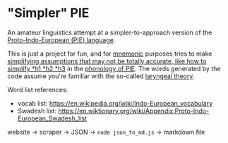 # "Simpler" PIE

An amateur linguistics attempt at a simpler-to-approach version of the [Proto-Indo-European (PIE) language](https://en.wikipedia.org/wiki/Proto-Indo-European_language).

This is just a project for fun, and for [mnemonic](https://en.wikipedia.org/wiki/Mnemonic) purposes tries to make [simplifying assumptions that may not be totally accurate, like how to simplify *h1 *h2 \*h3](https://linguistics.stackexchange.com/questions/9541/spelling-of-laryngeals-in-proto-indo-european/28186#28186) in the [phonology of PIE](https://en.wikipedia.org/wiki/Proto-Indo-European_language#Phonology). The words generated by the code assume you're familiar with the so-called [laryngeal theory](https://en.wikipedia.org/wiki/Laryngeal_theory#Pronunciation).

Word list references:

- vocab list: https://en.wikipedia.org/wiki/Indo-European_vocabulary
- Swadesh list: https://en.wiktionary.org/wiki/Appendix:Proto-Indo-European_Swadesh_list

website -> scraper -> JSON -> `node json_to_md.js` -> markdown file
